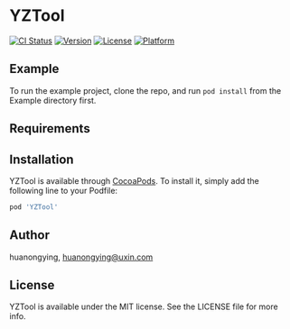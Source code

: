 # YZTool

[![CI Status](https://img.shields.io/travis/huanongying/YZTool.svg?style=flat)](https://travis-ci.org/huanongying/YZTool)
[![Version](https://img.shields.io/cocoapods/v/YZTool.svg?style=flat)](https://cocoapods.org/pods/YZTool)
[![License](https://img.shields.io/cocoapods/l/YZTool.svg?style=flat)](https://cocoapods.org/pods/YZTool)
[![Platform](https://img.shields.io/cocoapods/p/YZTool.svg?style=flat)](https://cocoapods.org/pods/YZTool)

## Example

To run the example project, clone the repo, and run `pod install` from the Example directory first.

## Requirements

## Installation

YZTool is available through [CocoaPods](https://cocoapods.org). To install
it, simply add the following line to your Podfile:

```ruby
pod 'YZTool'
```

## Author

huanongying, huanongying@uxin.com

## License

YZTool is available under the MIT license. See the LICENSE file for more info.
